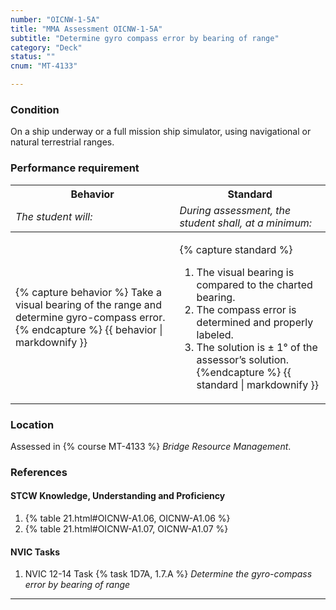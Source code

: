 ```yaml
---
number: "OICNW-1-5A"
title: "MMA Assessment OICNW-1-5A"
subtitle: "Determine gyro compass error by bearing of range"
category: "Deck"
status: ""
cnum: "MT-4133"

---
```

### Condition

On a ship underway or a full mission ship simulator, using navigational or natural terrestrial ranges.

### Performance requirement 

<table width='100%' class='Guidelines'>
 <thead>
 <tr>
     <th class='thirty'>Behavior</th>
     <th class='seventy'>Standard</th>
 </tr>
 <tr>
     <td><em>The student will:</em></td>
     <td><em>During assessment, the student shall, at a minimum:</em></td>
 </tr>
 </thead>
 <tbody>
 

<tr><td>

{% capture behavior %}
Take a visual bearing of the range and determine gyro-compass error.
{% endcapture %}
{{ behavior | markdownify }}

</td><td>

{% capture standard %}
1. The visual bearing is compared to the charted bearing.
2. The compass error is determined and properly labeled.
3. The solution is ± 1° of the assessor’s solution.
{%endcapture %}
{{ standard | markdownify }}

</td></tr>



 </tbody>
 </table>

### Location

Assessed in  {% course  MT-4133 %}  *Bridge Resource Management*.

### References

#### STCW Knowledge, Understanding and Proficiency

1. {% table 21.html#OICNW-A1.06, OICNW-A1.06 %}
1. {% table 21.html#OICNW-A1.07, OICNW-A1.07 %}


#### NVIC Tasks

1. NVIC 12-14 Task {% task 1D7A, 1.7.A %} *Determine the gyro-compass error by bearing of range*



***

